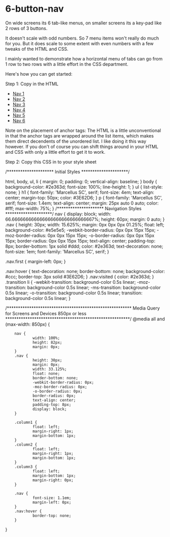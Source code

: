6-button-nav
============

On wide screens its 6 tab-like menus, on smaller screens its a key-pad like 2 rows of 3 buttons.

It doesn't scale with odd numbers. So 7 menu items won't really do much for you. But it does scale to some extent with 
even numbers with a few tweaks of the HTML and CSS. 

I mainly wanted to demonstrate how a horizontal menu of tabs can go from 1 row to two rows with a little effort 
in the CSS department.


Here's how you can get started:

Step 1: Copy in the HTML

<link rel="stylesheet" href="http://yandex.st/highlightjs/7.3/styles/default.min.css">
<script src="http://yandex.st/highlightjs/7.3/highlight.min.js"></script>


  <nav>
          <ul class="transition">
                  <a href="#"><li class="nav column1 first">Nav 1</li></a>
                  <a href="#"><li class="nav column2">Nav 2</li></a>                
                  <a href="#"><li class="nav column3">Nav 3</li></a>
                  <a href="#"><li class="nav column1">Nav 4</li></a>                
                  <a href="#"><li class="nav column2">Nav 5</li></a>                
                  <a href="#"><li class="nav column3">Nav 6</li></a>                
          </ul>
  </nav>


Note on the placement of anchor tags: The HTML is a little unconventional in that the anchor tags are wrapped around the list items, which makes them 
direct decendents of the unordered list. I like doing it this way however. If you don't of course you can shift things
around in your HTML and CSS with only a little effort to get it to work. 

Step 2: Copy this CSS in to your style sheet

/*********************
Initial Styles
*********************/

html, body, ul, li {
        margin: 0;
        padding: 0;
        vertical-align: baseline;
}
body {
        background-color: #2e363d;
        font-size: 100%;
        line-height: 1;
}
ul {
        list-style: none;
}
h1 {
        font-family: 'Marcellus SC', serif;
        font-size: 4em;
        text-align: center;
        margin-top: 50px;
        color: #3E62D6;
}
p {
        font-family: 'Marcellus SC', serif;
        font-size: 1.4em;
        text-align: center;
        margin: 25px auto 0 auto;
        color: #fff;
        max-width: 75%;
}
/*********************
Navigation Styles
*********************/
nav {
        display: block;
        width: 66.666666666666666666666666666667%;
        height: 60px;
        margin: 0 auto;
}
.nav {
        height: 30px; 
        width: 15.625%; 
        margin: 0px 0px 0px 01.25%;
        float: left;
        background-color: #e5e5e5;
        -webkit-border-radius: 0px 0px 15px 15px; 
        -moz-border-radius: 0px 0px 15px 15px; 
        -o-border-radius: 0px 0px 15px 15px; 
        border-radius: 0px 0px 15px 15px; 
        text-align: center;
        padding-top: 8px;
        border-bottom: 1px solid #ddd;
        color: #2e363d;
        text-decoration: none;
        font-size: 1em; 
        font-family: 'Marcellus SC', serif;
}

.nav.first {
        margin-left: 0px;
}

.nav:hover {
        text-decoration: none;
        border-bottom: none;
        background-color: #ccc;
        border-top: 3px solid #3E62D6;
}
.nav:visited {
        color: #2e363d;
}
.transition li {
        -webkit-transition: background-color 0.5s linear;
        -moz-transition: background-color 0.5s linear;
        -ms-transition: background-color 0.5s linear;
        -o-transition: background-color 0.5s linear;
        transition: background-color 0.5s linear;
}

/********************************************************
Media Query for Screens and Devices 850px or less
********************************************************/
@media all and (max-width: 850px) {

        nav {
                width: 100%;
                height: 82px;
                margin: 0px;
        }
        .nav {
                height: 30px; 
                margin: 0px; 
                width: 33.125%;
                float: none;
                border-bottom: none;
                -webkit-border-radius: 0px; 
                -moz-border-radius: 0px; 
                -o-border-radius: 0px; 
                border-radius: 0px; 
                text-align: center;
                padding-top: 8px;
                display: block;
        }

        .column1 {
                float: left;
                margin-right: 1px;
                margin-bottom: 1px;
        }
        .column2 {
                float: left;
                margin-right: 1px;
                margin-bottom: 1px;
        }
        .column3 {
                float: left;
                margin-bottom: 1px;
                margin-right: 0px;
        }

        .nav {
                font-size: 1.1em;
                margin-left: 0px;
        }
        .nav:hover {
                border-top: none;
        }        
}

